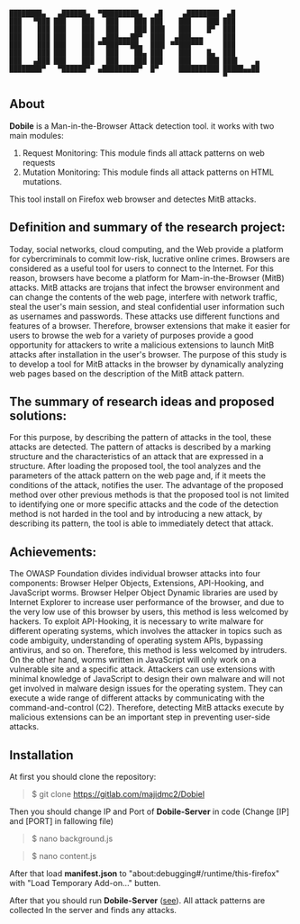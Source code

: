 ```

████████▄   ▄██████▄  ▀█████████▄   ▄█     ▄████████  ▄█
███   ▀███ ███    ███   ███    ███ ███    ███    ███ ███
███    ███ ███    ███   ███    ███ ███▌   ███    █▀  ███
███    ███ ███    ███  ▄███▄▄▄██▀  ███▌  ▄███▄▄▄     ███
███    ███ ███    ███ ▀▀███▀▀▀██▄  ███▌ ▀▀███▀▀▀     ███
███    ███ ███    ███   ███    ██▄ ███    ███    █▄  ███
███   ▄███ ███    ███   ███    ███ ███    ███    ███ ███▌    ▄
████████▀   ▀██████▀  ▄█████████▀  █▀     ██████████ █████▄▄██
                                                     ▀

```                       

## About
**Dobile** is a Man-in-the-Browser Attack detection tool. it works with two main modules:
1. Request Monitoring: This module finds all attack patterns on web requests
2. Mutation Monitoring: This module finds all attack patterns on HTML mutations.

This tool install on Firefox web browser and detectes MitB attacks.


## Definition and summary of the research project:
Today, social networks, cloud computing, and the Web provide a platform for cybercriminals to commit low-risk, lucrative online crimes. Browsers are considered as a useful tool for users to connect to the Internet. For this reason, browsers have become a platform for Mam-in-the-Browser (MitB) attacks.
MitB attacks are trojans that infect the browser environment and can change the contents of the web page, interfere with network traffic, steal the user's main session, and steal confidential user information such as usernames and passwords. These attacks use different functions and features of a browser. 
Therefore, browser extensions that make it easier for users to browse the web for a variety of purposes provide a good opportunity for attackers to write a malicious extensions to launch MitB attacks after installation in the user's browser. The purpose of this study is to develop a tool for MitB attacks in the browser by dynamically analyzing web pages based on the description of the MitB attack pattern.


## The summary of research ideas and proposed solutions:
For this purpose, by describing the pattern of attacks in the tool, these attacks are detected. The pattern of attacks is described by a marking structure and the characteristics of an attack that are expressed in a structure.
After loading the proposed tool, the tool analyzes and the parameters of the attack pattern on the web page and, if it meets the conditions of the attack, notifies the user. The advantage of the proposed method over other previous methods is that the proposed tool is not limited to identifying one or more specific attacks and the code of the detection method is not harded in the tool and by introducing a new attack, by describing its pattern, the tool is able to immediately detect that attack.


## Achievements:
The OWASP Foundation divides individual browser attacks into four components: Browser Helper Objects, Extensions, API-Hooking, and JavaScript worms. Browser Helper Object Dynamic libraries are used by Internet Explorer to increase user performance of the browser, and due to the very low use of this browser by users, this method is less welcomed by hackers. To exploit API-Hooking, it is necessary to write malware for different operating systems, which involves the attacker in topics such as code ambiguity, understanding of operating system APIs, bypassing antivirus, and so on. Therefore, this method is less welcomed by intruders. On the other hand, worms written in JavaScript will only work on a vulnerable site and a specific attack. Attackers can use extensions with minimal knowledge of JavaScript to design their own malware and will not get involved in malware design issues for the operating system. They can execute a wide range of different attacks by communicating with the command-and-control (C2). Therefore, detecting MitB attacks execute by malicious extensions can be an important step in preventing user-side attacks.


## Installation
At first you should clone the repository:
> $ git clone https://gitlab.com/majidmc2/Dobiel

Then you should change IP and Port of **Dobile-Server** in code (Change [IP] and [PORT] in fallowing file)
> $ nano background.js

> $ nano content.js

After that load **manifest.json**  to "about:debugging#/runtime/this-firefox" with "Load Temporary Add-on…" butten.

After that you should run **Dobile-Server** ([see](https://github.com/majidmc2/Dobiel-Server "Link")). All attack patterns are collected In the server and finds any attacks.
